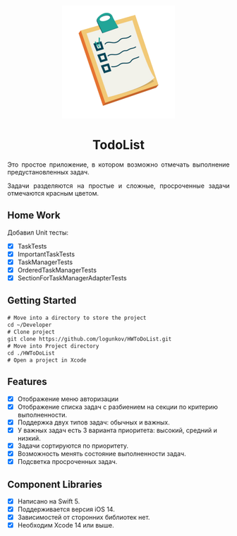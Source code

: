 <div align="center">
<img src="images/logo.png" alt="TodoList Logo" width="256" />
<h1> TodoList </h1>
</div>

<p align="justify">Это простое приложение, в котором возможно отмечать выполнение предустановленных задач.</p>
<p align="justify">Задачи разделяются на простые и сложные, просроченные задачи отмечаются красным цветом.</p>

## Home Work
Добавил Unit тесты:

- [x] TaskTests  
- [x] ImportantTaskTests  
- [x] TaskManagerTests  
- [x] OrderedTaskManagerTests  
- [x] SectionForTaskManagerAdapterTests

## Getting Started

```
# Move into a directory to store the project
cd ~/Developer
# Clone project
git clone https://github.com/logunkov/HWToDoList.git
# Move into Project directory
cd ./HWToDoList
# Open a project in Xcode 
```
## Features

- [x] Отображение меню авторизации
- [x] Отображение списка задач с разбиением на секции по критерию выполненности.
- [x] Поддержка двух типов задач: обычных и важных.
- [x] У важных задач есть 3 варианта приоритета: высокий, средний и низкий.
- [x] Задачи сортируются по приоритету.
- [x] Возможность менять состояние выполненности задач.
- [x] Подсветка просроченных задач.

## Component Libraries
- [x] Написано на Swift 5.
- [x] Поддерживается версия iOS 14.
- [x] Зависимостей от сторонних библиотек нет.
- [x] Необходим Xcode 14 или выше.
